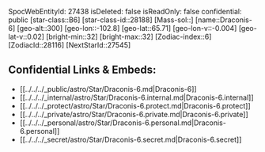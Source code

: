 ﻿---
location: [65.71,-102.8,300]
type: Star
tags:
- astro/Star

---
SpocWebEntityId: 27438
isDeleted: false
isReadOnly: false
confidential: public
[star-class::B6]
[star-class-id::28188]
[Mass-sol::]
[name::Draconis-6]
[geo-alt::300]
[geo-lon::-102.8]
[geo-lat::65.71]
[geo-lon-v::-0.004]
[geo-lat-v::0.02]
[bright-min::32]
[bright-max::32]
[Zodiac-index::6]
[ZodiacId::28116]
[NextStarId::27545]



## Confidential Links & Embeds: 
- [[../../../_public/astro/Star/Draconis-6.md|Draconis-6]] 
- [[../../../_internal/astro/Star/Draconis-6.internal.md|Draconis-6.internal]] 
- [[../../../_protect/astro/Star/Draconis-6.protect.md|Draconis-6.protect]] 
- [[../../../_private/astro/Star/Draconis-6.private.md|Draconis-6.private]] 
- [[../../../_personal/astro/Star/Draconis-6.personal.md|Draconis-6.personal]] 
- [[../../../_secret/astro/Star/Draconis-6.secret.md|Draconis-6.secret]]

